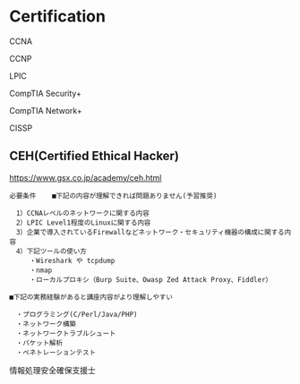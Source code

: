 # Certification

CCNA

CCNP

LPIC

CompTIA Security+

CompTIA Network+

CISSP

## CEH(Certified Ethical Hacker)

https://www.gsx.co.jp/academy/ceh.html

```
必要条件	■下記の内容が理解できれば問題ありません(予習推奨)

　1）CCNAレベルのネットワークに関する内容
　2）LPIC Level1程度のLinuxに関する内容
　3）企業で導入されているFirewallなどネットワーク・セキュリティ機器の構成に関する内容
　4）下記ツールの使い方
　　　・Wireshark や tcpdump
　　　・nmap
　　　・ローカルプロキシ（Burp Suite、Owasp Zed Attack Proxy、Fiddler）

■下記の実務経験があると講座内容がより理解しやすい

　・プログラミング(C/Perl/Java/PHP)
　・ネットワーク構築
　・ネットワークトラブルシュート
　・パケット解析
　・ペネトレーションテスト
``` 

情報処理安全確保支援士
